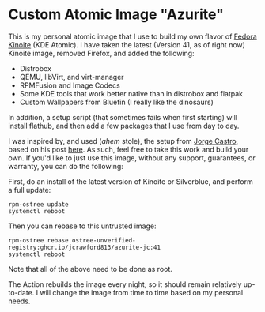 # Custom Atomic Image "Azurite"

This is my personal atomic image that I use to build my own flavor of [Fedora Kinoite](https://fedoraproject.org/atomic-desktops/kinoite/) (KDE Atomic). I have taken the latest (Version 41, as of right now) Kinoite image, removed Firefox, and added the following:

- Distrobox
- QEMU, libVirt, and virt-manager
- RPMFusion and Image Codecs
- Some KDE tools that work better native than in distrobox and flatpak
- Custom Wallpapers from Bluefin (I really like the dinosaurs)

In addition, a setup script (that sometimes fails when first starting) will install flathub, and then add a few packages that I use from day to day.

I was inspired by, and used (*ahem* stole), the setup from [Jorge Castro](https://www.ypsidanger.com), based on his post [here](https://www.ypsidanger.com/building-your-own-fedora-silverblue-image/). As such, feel free to take this work and build your own. If you'd like to just use this image, without any support, guarantees, or warranty, you can do the following:

First, do an install of the latest version of Kinoite or Silverblue, and perform a full update:

```
rpm-ostree update
systemctl reboot
```

Then you can rebase to this untrusted image:
```
rpm-ostree rebase ostree-unverified-registry:ghcr.io/jcrawford813/azurite-jc:41
systemctl reboot
```

Note that all of the above need to be done as root.

The Action rebuilds the image every night, so it should remain relatively up-to-date. I will change the image from time to time based on my personal needs.